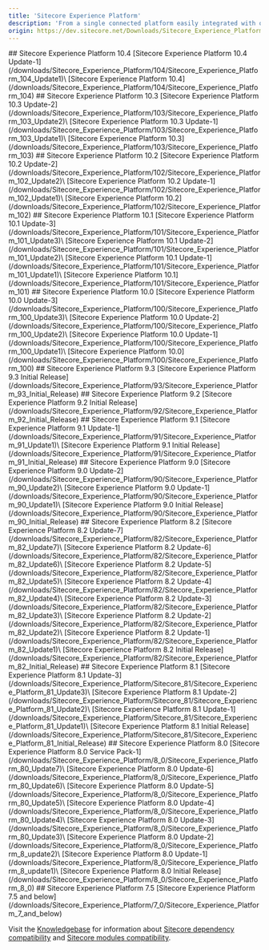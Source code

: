 ```yaml
---
title: 'Sitecore Experience Platform'
description: 'From a single connected platform easily integrated with other brand and customer platforms comes the ability to predict, optimize, and delight customer experiences. With comprehensive tracking capabilities enabling a single view of the customer, unprecedented reach across all the channels of today and tomorrow, and the elimination of manual, error-prone tasks – the latest version of Sitecore lets you own the customer experience.'
origin: https://dev.sitecore.net/Downloads/Sitecore_Experience_Platform
---
```


<Card variant='outlineRaised' px={0} mb={8}>
<CardHeader>
## Sitecore Experience Platform 10.4
</CardHeader>
<CardBody>
[Sitecore Experience Platform 10.4 Update-1](/downloads/Sitecore_Experience_Platform/104/Sitecore_Experience_Platform_104_Update1)\
[Sitecore Experience Platform 10.4](/downloads/Sitecore_Experience_Platform/104/Sitecore_Experience_Platform_104)
</CardBody>          
</Card>

<Card variant='outlineRaised' px={0} mb={8}>
<CardHeader>
## Sitecore Experience Platform 10.3
</CardHeader>
<CardBody>
[Sitecore Experience Platform 10.3 Update-2](/downloads/Sitecore_Experience_Platform/103/Sitecore_Experience_Platform_103_Update2)\
[Sitecore Experience Platform 10.3 Update-1](/downloads/Sitecore_Experience_Platform/103/Sitecore_Experience_Platform_103_Update1)\
[Sitecore Experience Platform 10.3](/downloads/Sitecore_Experience_Platform/103/Sitecore_Experience_Platform_103)
</CardBody>          
</Card>

<Card variant='outlineRaised' px={0} mb={8}>
<CardHeader>
## Sitecore Experience Platform 10.2
</CardHeader>
<CardBody>
[Sitecore Experience Platform 10.2 Update-2](/downloads/Sitecore_Experience_Platform/102/Sitecore_Experience_Platform_102_Update2)\
[Sitecore Experience Platform 10.2 Update-1](/downloads/Sitecore_Experience_Platform/102/Sitecore_Experience_Platform_102_Update1)\
[Sitecore Experience Platform 10.2](/downloads/Sitecore_Experience_Platform/102/Sitecore_Experience_Platform_102)
</CardBody>          
</Card>

<Card variant='outlineRaised' px={0} mb={8}>
<CardHeader>
## Sitecore Experience Platform 10.1
</CardHeader>
<CardBody>
[Sitecore Experience Platform 10.1 Update-3](/downloads/Sitecore_Experience_Platform/101/Sitecore_Experience_Platform_101_Update3)\
[Sitecore Experience Platform 10.1 Update-2](/downloads/Sitecore_Experience_Platform/101/Sitecore_Experience_Platform_101_Update2)\
[Sitecore Experience Platform 10.1 Update-1](/downloads/Sitecore_Experience_Platform/101/Sitecore_Experience_Platform_101_Update1)\
[Sitecore Experience Platform 10.1](/downloads/Sitecore_Experience_Platform/101/Sitecore_Experience_Platform_101)
</CardBody>          
</Card>

<Card variant='outlineRaised' px={0} mb={8}>
<CardHeader>
## Sitecore Experience Platform 10.0
</CardHeader>
<CardBody>
[Sitecore Experience Platform 10.0 Update-3](/downloads/Sitecore_Experience_Platform/100/Sitecore_Experience_Platform_100_Update3)\
[Sitecore Experience Platform 10.0 Update-2](/downloads/Sitecore_Experience_Platform/100/Sitecore_Experience_Platform_100_Update2)\
[Sitecore Experience Platform 10.0 Update-1](/downloads/Sitecore_Experience_Platform/100/Sitecore_Experience_Platform_100_Update1)\
[Sitecore Experience Platform 10.0](/downloads/Sitecore_Experience_Platform/100/Sitecore_Experience_Platform_100)
</CardBody>          
</Card>

<Card variant='outlineRaised' px={0} mb={8}>
<CardHeader>
## Sitecore Experience Platform 9.3
</CardHeader>
<CardBody>
[Sitecore Experience Platform 9.3 Initial Release](/downloads/Sitecore_Experience_Platform/93/Sitecore_Experience_Platform_93_Initial_Release)
</CardBody>          
</Card>

<Card variant='outlineRaised' px={0} mb={8}>
<CardHeader>
## Sitecore Experience Platform 9.2
</CardHeader>
<CardBody>
[Sitecore Experience Platform 9.2 Initial Release](/downloads/Sitecore_Experience_Platform/92/Sitecore_Experience_Platform_92_Initial_Release)
</CardBody>          
</Card>

<Card variant='outlineRaised' px={0} mb={8}>
<CardHeader>
## Sitecore Experience Platform 9.1
</CardHeader>
<CardBody>
[Sitecore Experience Platform 9.1 Update-1](/downloads/Sitecore_Experience_Platform/91/Sitecore_Experience_Platform_91_Update1)\
[Sitecore Experience Platform 9.1 Initial Release](/downloads/Sitecore_Experience_Platform/91/Sitecore_Experience_Platform_91_Initial_Release)
</CardBody>          
</Card>

<Card variant='outlineRaised' px={0} mb={8}>
<CardHeader>
## Sitecore Experience Platform 9.0
</CardHeader>
<CardBody>
[Sitecore Experience Platform 9.0 Update-2](/downloads/Sitecore_Experience_Platform/90/Sitecore_Experience_Platform_90_Update2)\
[Sitecore Experience Platform 9.0 Update-1](/downloads/Sitecore_Experience_Platform/90/Sitecore_Experience_Platform_90_Update1)\
[Sitecore Experience Platform 9.0 Initial Release](/downloads/Sitecore_Experience_Platform/90/Sitecore_Experience_Platform_90_Initial_Release)
</CardBody>          
</Card>

<Card variant='outlineRaised' px={0} mb={8}>
<CardHeader>
## Sitecore Experience Platform 8.2
</CardHeader>
<CardBody>
[Sitecore Experience Platform 8.2 Update-7](/downloads/Sitecore_Experience_Platform/82/Sitecore_Experience_Platform_82_Update7)\
[Sitecore Experience Platform 8.2 Update-6](/downloads/Sitecore_Experience_Platform/82/Sitecore_Experience_Platform_82_Update6)\
[Sitecore Experience Platform 8.2 Update-5](/downloads/Sitecore_Experience_Platform/82/Sitecore_Experience_Platform_82_Update5)\
[Sitecore Experience Platform 8.2 Update-4](/downloads/Sitecore_Experience_Platform/82/Sitecore_Experience_Platform_82_Update4)\
[Sitecore Experience Platform 8.2 Update-3](/downloads/Sitecore_Experience_Platform/82/Sitecore_Experience_Platform_82_Update3)\
[Sitecore Experience Platform 8.2 Update-2](/downloads/Sitecore_Experience_Platform/82/Sitecore_Experience_Platform_82_Update2)\
[Sitecore Experience Platform 8.2 Update-1](/downloads/Sitecore_Experience_Platform/82/Sitecore_Experience_Platform_82_Update1)\
[Sitecore Experience Platform 8.2 Initial Release](/downloads/Sitecore_Experience_Platform/82/Sitecore_Experience_Platform_82_Initial_Release)
</CardBody>          
</Card>

<Card variant='outlineRaised' px={0} mb={8}>
<CardHeader>
## Sitecore Experience Platform 8.1
</CardHeader>
<CardBody>
[Sitecore Experience Platform 8.1 Update-3](/downloads/Sitecore_Experience_Platform/Sitecore_81/Sitecore_Experience_Platform_81_Update3)\
[Sitecore Experience Platform 8.1 Update-2](/downloads/Sitecore_Experience_Platform/Sitecore_81/Sitecore_Experience_Platform_81_Update2)\
[Sitecore Experience Platform 8.1 Update-1](/downloads/Sitecore_Experience_Platform/Sitecore_81/Sitecore_Experience_Platform_81_Update1)\
[Sitecore Experience Platform 8.1 Initial Release](/downloads/Sitecore_Experience_Platform/Sitecore_81/Sitecore_Experience_Platform_81_Initial_Release)
</CardBody>          
</Card>

<Card variant='outlineRaised' px={0} mb={8}>
<CardHeader>
## Sitecore Experience Platform 8.0
</CardHeader>
<CardBody>
[Sitecore Experience Platform 8.0 Service Pack-1](/downloads/Sitecore_Experience_Platform/8_0/Sitecore_Experience_Platform_80_Update7)\
[Sitecore Experience Platform 8.0 Update-6](/downloads/Sitecore_Experience_Platform/8_0/Sitecore_Experience_Platform_80_Update6)\
[Sitecore Experience Platform 8.0 Update-5](/downloads/Sitecore_Experience_Platform/8_0/Sitecore_Experience_Platform_80_Update5)\
[Sitecore Experience Platform 8.0 Update-4](/downloads/Sitecore_Experience_Platform/8_0/Sitecore_Experience_Platform_80_Update4)\
[Sitecore Experience Platform 8.0 Update-3](/downloads/Sitecore_Experience_Platform/8_0/Sitecore_Experience_Platform_80_Update3)\
[Sitecore Experience Platform 8.0 Update-2](/downloads/Sitecore_Experience_Platform/8_0/Sitecore_Experience_Platform_8_update2)\
[Sitecore Experience Platform 8.0 Update-1](/downloads/Sitecore_Experience_Platform/8_0/Sitecore_Experience_Platform_8_update1)\
[Sitecore Experience Platform 8.0 Initial Release](/downloads/Sitecore_Experience_Platform/8_0/Sitecore_Experience_Platform_8_0)
</CardBody>          
</Card>

<Card variant='outlineRaised' px={0} mb={8}>
<CardHeader>
## Sitecore Experience Platform 7.5
</CardHeader>
<CardBody>
[Sitecore Experience Platform 7.5 and below](/downloads/Sitecore_Experience_Platform/7_0/Sitecore_Experience_Platform_7_and_below)
</CardBody>          
</Card>

Visit the [Knowledgebase](http://kb.sitecore.net/) for information about [Sitecore dependency compatibility](https://support.sitecore.com/kb?id=kb_article_view&sysparm_article=KB0087164) and [Sitecore modules compatibility](https://support.sitecore.com/kb?id=kb_article_view&sysparm_article=KB1000576).
